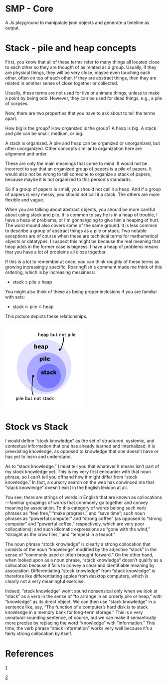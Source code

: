 # SMP - Core

A Js playground to manipulate json objects and generate a timeline as output.

# Stack - pile and heap concepts

First, you know that all of these terms refer to many things all located close to each other so they are thought of as related as a group. Usually, if they are physical things, they will be very close, maybe even touching each other, often on top of each other. If they are abstract things, then they are related in another sense of close together or collected.

Usually, these terms are not used for live or animate things, unless to make a point by being odd. However, they can be used for dead things, e.g., a pile of corpses.

Now, there are two properties that you have to ask about to tell the terms apart.

How big is the group?
How organized is the group?
A heap is big. A stack and pile can be small, medium, or big.

A stack is organized. A pile and heap can be organized or unorganized, but often unorganized. Other concepts similar to organization here are alignment and order.

These are only the main meanings that come to mind. It would not be incorrect to say that an organized group of papers is a pile of papers. It would also not be wrong to tell someone to organize a stack of papers, because maybe it is not organized to this person's standards.

So if a group of papers is small, you should not call it a heap. And if a group of papers is very messy, you should not call it a stack. The others are more flexible and vague.

When you are talking about abstract objects, you should be more careful about using stack and pile. It is common to say he is in a heap of trouble, I have a heap of problems, or I'm gonna/going to give him a heaping of hurt. The word mound also covers some of the same ground. It is less common to describe a group of abstract things as a pile or stack. Two notable exceptions are of course when these are technical terms for mathematical objects or datatypes. I suspect this might be because the real meaning that heap adds in the former case is bigness. I have a heap of problems means that you have a lot of problems all close together.

If this is a lot to remember at once, you can think roughly of these terms as growing increasingly specific. RoaringFish's comment made me think of this ordering, which is by increasing messiness:

- stack ≤ pile ≤ heap

You might also think of these as being proper inclusions if you are familiar with sets:

- stack ⊂ pile ⊂ heap

This picture depicts these relationships.

![Relationship](relation.jpg "Relationship")

# Stock vs Stack

I would define “stock knowledge” as the set of structured, systemic, and contextual information that one has already learned and internalized; it is preexisting knowledge, as opposed to knowledge that one doesn’t have or has yet to learn and understand. 

As to “stack knowledge,” I must tell you that whatever it means isn’t part of my stock knowledge yet. This is my very first encounter with that noun phrase, so I can’t tell you offhand how it might differ from “stock knowledge.” In fact, a cursory search on the web has convinced me that “stack knowledge” doesn’t exist in the English lexicon at all.

You see, there are strings of words in English that are known as collocations—familiar groupings of words that commonly go together and convey meaning by association. To this category of words belong such verb phrases as “feel free,” “make progress,” and “save time”; such noun phrases as “powerful computer” and “strong coffee” (as opposed to “strong computer” and “powerful coffee,” respectively, which are very poor collocations); and such idiomatic expressions as “gone with the wind,” “straight as the crow flies,” and “tempest in a teapot.” 

The noun phrase “stock knowledge” is clearly a strong collocation that consists of the noun “knowledge” modified by the adjective “stock” in the sense of “commonly used or often brought forward.” On the other hand, when looked upon as a noun phrase, “stack knowledge” doesn’t qualify as a collocation because it fails to convey a clear and identifiable meaning by association. Differentiating “stock knowledge” from “stack knowledge” is therefore like differentiating apples from desktop computers, which is clearly not a very meaningful exercise. 

Indeed, “stack knowledge” won’t sound nonsensical only when we look at “stack” as a verb in the sense of “to arrange in an orderly pile or heap,” with “knowledge” as its direct object. We can then use “stack knowledge” in a sentence like, say, “The function of a computer’s hard disk is to stack knowledge in a memory bank for long-term storage.” This is a very unnatural-sounding sentence, of course, but we can make it semantically more precise by replacing the word “knowledge” with “information.” This time, the verb phrase “stack information” works very well because it’s a fairly strong collocation by itself.

# References

[1](http://josecarilloforum.com/forum/index.php?topic=5929.0)

[2](https://english.stackexchange.com/questions/79739/stack-vs-pile-vs-heap-of-paper#79753)